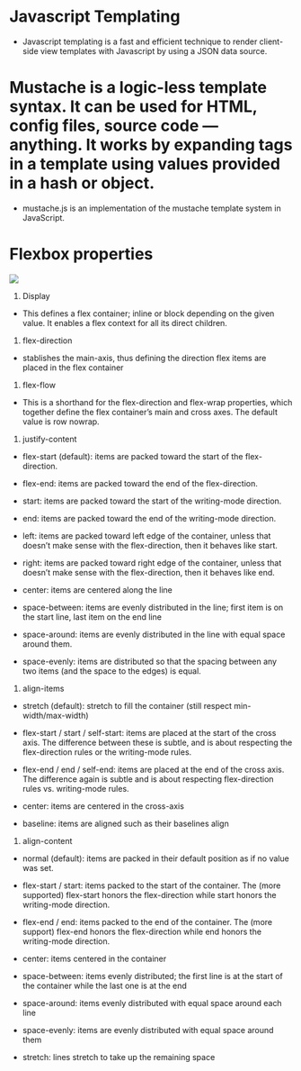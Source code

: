 # Javascript Templating

* Javascript templating is a fast and efficient technique to render client-side view templates with Javascript by using a JSON data source.

# Mustache is a logic-less template syntax. It can be used for HTML, config files, source code — anything. It works by expanding tags in a template using values provided in a hash or object.

* mustache.js is an implementation of the mustache template system in JavaScript.

# Flexbox properties
![](https://www.ostraining.com/cdn/images/webdesign/flexbox-intro/190618_flexbox_intro_004.png)


1. Display 

- This defines a flex container; inline or block depending on the given value. It enables a flex context for all its direct children.

1. flex-direction

- stablishes the main-axis, thus defining the direction flex items are placed in the flex container

1. flex-flow

- This is a shorthand for the flex-direction and flex-wrap properties, which together define the flex container’s main and cross axes. The default value is row nowrap.

1. justify-content

- flex-start (default): items are packed toward the start of the flex-direction.

 - flex-end: items are packed toward the end of the flex-direction.
 - start: items are packed toward the start of the writing-mode direction.
 - end: items are packed toward the end of the writing-mode direction.
 - left: items are packed toward left edge of the container, unless that doesn’t make sense with the flex-direction, then it behaves like start.

 - right: items are packed toward right edge of the container, unless that doesn’t make sense with the flex-direction, then it behaves like end.

 - center: items are centered along the line

- space-between: items are evenly distributed in the line; first item is on the start line, last item on the end line

- space-around: items are evenly distributed in the line with equal space around them. 

- space-evenly: items are distributed so that the spacing between any two items (and the space to the edges) is equal.

1. align-items

 - stretch (default): stretch to fill the container (still respect min-width/max-width)

 - flex-start / start / self-start: items are placed at the start of the cross axis. The difference between these is subtle, and is about respecting the flex-direction rules or the writing-mode rules.

 - flex-end / end / self-end: items are placed at the end of the cross axis. The difference again is subtle and is about respecting flex-direction rules vs. writing-mode rules.

 - center: items are centered in the cross-axis

 - baseline: items are aligned such as their baselines align

 1. align-content 

 - normal (default): items are packed in their default position as if no value was set.

- flex-start / start: items packed to the start of the container. The (more supported) flex-start honors the flex-direction while start honors the writing-mode direction.

- flex-end / end: items packed to the end of the container. The (more support) flex-end honors the flex-direction while end honors the writing-mode direction.

- center: items centered in the container

- space-between: items evenly distributed; the first line is at the start of the container while the last one is at the end

- space-around: items evenly distributed with equal space around each line

- space-evenly: items are evenly distributed with equal space around them

- stretch: lines stretch to take up the remaining space

